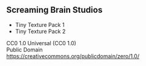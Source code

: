 ## Screaming Brain Studios

* Tiny Texture Pack 1
* Tiny Texture Pack 2

CC0 1.0 Universal (CC0 1.0)  
Public Domain  
https://creativecommons.org/publicdomain/zero/1.0/
